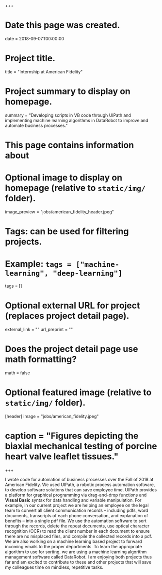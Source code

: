 +++
# Date this page was created.
date = 2018-09-07T00:00:00

# Project title.
title = "Internship at American Fidelity"

# Project summary to display on homepage.
summary = "Developing scripts in VB code through UIPath and implementing machine learning algorithms in DataRobot to improve and automate business processes."
# This page contains information about 
# Optional image to display on homepage (relative to `static/img/` folder).
image_preview = "jobs/american_fidelity_header.jpeg"

# Tags: can be used for filtering projects.
# Example: `tags = ["machine-learning", "deep-learning"]`
tags = []

# Optional external URL for project (replaces project detail page).
external_link = ""
url_preprint = ""

# Does the project detail page use math formatting?
math = false

# Optional featured image (relative to `static/img/` folder).
[header]
image = "jobs/american_fidelity.jpeg"
# caption = "Figures depicting the biaxial mechanical testing of porcine heart valve leaflet tissues."

+++

I wrote code for automation of business processes over the Fall of 2018 at American Fidelity. We used UIPath, a robotic process automation software, to develop software solutions that can save employee time. UIPath provides a platform for graphical programming via drag-and-drop functions and **Visual Basic** syntax for data handling and variable manipulation. For example, in our current project we are helping an employee on the legal team to convert all client communication records – including pdfs, word documents, transcripts of each phone conversation, and explanation of benefits – into a single pdf file. We use the automation software to sort through the records, delete the repeat documents, use optical character recognition (OCR) to read the client number in each document to ensure there are no misplaced files, and compile the collected records into a pdf. We are also working on a machine learning based project to forward incoming emails to the proper departments. To learn the appropriate algorithm to use for sorting, we are using a machine learning algorithm management software called DataRobot. I am enjoying both projects thus far and am excited to contribute to these and other projects that will save my colleagues time on mindless, repetitive tasks.
